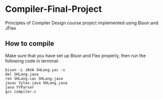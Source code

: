 # Compiler-Final-Project
Principles of Compiler Design course project implemented using Bison and JFlex

## How to compile
Make sure that you have set up Bison and Flex properly, then run the following code in terminal:

```
bison -L JAVA SHLang.yac -v
del SHLang.java
ren SHLang.cac SHLang.java
javac Yylex.java SHLang.java
java YYParser
gcc compiler.c

